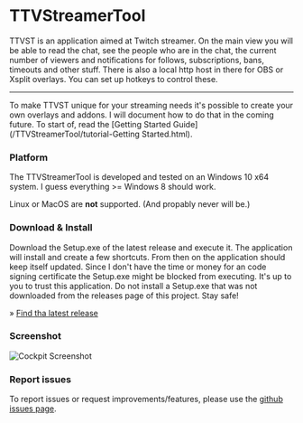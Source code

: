 # TTVStreamerTool

TTVST is an application aimed at Twitch streamer. On the main view you will be able to read the chat, see the people who are in the chat, the current number of viewers and notifications for follows, subscriptions, bans, timeouts and other stuff. There is also a local http host in there for OBS or Xsplit overlays. You can set up hotkeys to control these.

------

To make TTVST unique for your streaming needs it's possible to create your own overlays and addons. I will document how to do that in the coming future. To start of, read the [Getting Started Guide](/TTVStreamerTool/tutorial-Getting Started.html).

### Platform

The TTVStreamerTool is developed and tested on an Windows 10 x64 system. I guess everything >= Windows 8 should work.

Linux or MacOS are **not** supported. (And propably never will be.)

### Download & Install

Download the Setup.exe of the latest release and execute it. The application will install and create a few shortcuts. From then on the application should keep itself updated. Since I don't have the time or money for an code signing certificate the Setup.exe might be blocked from executing. It's up to you to trust this application. Do not install a Setup.exe that was not downloaded from the releases page of this project. Stay safe!

» [Find tha latest release](https://github.com/PakL/TTVStreamerTool/releases/)

### Screenshot

![Cockpit Screenshot](http://paklweb.de/TTVStreamerTool/ttvst_screen.jpg)

### Report issues

To report issues or request improvements/features, please use the [github issues page](https://github.com/PakL/TTVStreamerTool/issues).
